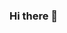 ### Hi there 👋

<!--
**Juhyunn0/juhyunn0** is a ✨ _special_ ✨ repository because its `README.md` (this file) appears on your GitHub profile.



![header](https://capsule-render.vercel.app/api?type=waving&height=300&color=gradient&text=Welcome%20-nl-JJ's%20Github&fontAlign=50&fontSize=49&fontAlignY=50&textBg=false)
Here are some ideas to get you started:

- 🔭 I’m currently working on ...
- 🌱 I’m currently learning ...
- 👯 I’m looking to collaborate on ...
- 🤔 I’m looking for help with ...
- 💬 Ask me about ...
- 📫 How to reach me: ...
- 😄 Pronouns: ...
- ⚡ Fun fact: ...
-->
